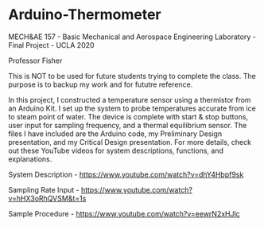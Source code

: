 # Arduino-Thermometer
MECH&AE 157 - Basic Mechanical and Aerospace Engineering Laboratory - Final Project - UCLA 2020

Professor Fisher

This is NOT to be used for future students trying to complete the class. The purpose is to backup my work and for fututre reference.

In this project, I constructed a temperature sensor using a thermistor from an Arduino Kit. I set up the system to probe temperatures accurate from ice to steam point of water. The device is complete with start & stop buttons, user input for sampling frequency, and a thermal equilibrium sensor. The files I have included are the Arduino code, my Preliminary Design presentation, and my Critical Design presentation. For more details, check out these YouTube videos for system descriptions, functions, and explanations.

System Description  -   https://www.youtube.com/watch?v=dhY4Hbpf9sk

Sampling Rate Input -   https://www.youtube.com/watch?v=hHX3oRhQVSM&t=1s

Sample Procedure    -   https://www.youtube.com/watch?v=eewrN2xHJlc
